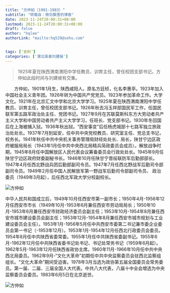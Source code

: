 ```yaml
---
title: "方仲如（1901-1983）"
subtitle: "转载自：倚剑飘雪的博客"
date: 2023-11-24T20:00:31+08:00
lastmod: 2023-11-24T20:00:31+08:00
draft: false
author: "hqlee"
authorLink: "mailto:hq529@sohu.com"


tags: [‘史料’]
categories: ['渭北英豪刘建侯']
---
```


> 1925年夏在陕西渭南渭阳中学任教员、训育主任，曾任校团支部书记。方仲如此段时间与刘建侯有交集。


　　方仲如，1901年1月生，陕西咸阳人。原名方廷桢，化名李惠亭。1923年加入中国社会主义青年团。1926年转为中国共产党党员。1923年参加革命工作。大学文化。1921年在北京汇文中学和北京大学学习。1925年夏在陕西渭南渭阳中学任教员、训育主任，曾任校团支部书记。1926年秋去冯玉祥部国民军工作，任国民联军第五路军政治处主任、党团书记。1927年9月在苏联莫斯科东方大劳动者共产主义大学和中国劳动者共产主义大学学习，任班长、党支部书记。1930年冬回国后在上海被捕入狱。1936年秋出狱。“西安事变”后任杨虎城部十七路军独立旅政治处处长。1937年7月到延安，任中共中央党校教员、研究室主任、党总支书记，校务长。1941年秋任中共中央机关事务管理局财经处处长、局长，陕甘宁边区政府被服局局长（1943年1月任中共中央西北局精兵简政委员会成员）。解放战争时期，1945年8月任中国解放区人民代表会议筹备委员会行政处处长。1945年9月任陕甘宁边区政府财委副秘书长。1946年10月任陕甘宁晋绥联防军后勤部部长。1947年4月任西北野战兵团后勤部副司令员。1947年7月任西北野战军后勤司令部副司令员。1949年2月任中国人民解放军第一野战军后勤司令部副司令员、 政治委员（1949年3月起），后任西北军政大学分校副校长。

 ![ 方仲如](/images/ljh/ljh026-1.png "方仲如（1901～1983）")


中华人民共和国成立后，1949年10月任西安市第一副市长；1950年4月-1956年12月任西安市市长（1949年10月-1953年6月兼任西安市劳动局局长；1950年10月-1953年6月兼任西安市财政经济委员会副主任；1953年10月-1954年8月兼任西安市城市建设委员会副主任；1953年12月-1954年8月兼任西安市城市规划与工业建设委员会主任）。1953年1月-1956年5月任中共西安市委第二书记兼市委企业委员会第一书记（-1953年12月）。1953年1月-1954年12月任西北行政委员会委员。1954年8月任中共陕西省委常委。1955年1月任中共陕西省委副书记。1955年6月-1962年12月任中共陕西省委书记处书记、书记处常务书记（1959年6月起）。1962年5月-1963年12月任陕西省政协主席。1960年11月-1966年10月任中共中央西北局委员。1962年9月-“文化大革命”初期任中共中央监察委员会驻西北监察组组长。“文化大革命”期间受迫害。1978年3月当选为政协第五届全国委员会常务委员。第一届、二届、三届全国人大代表。中共八大代表，八届十中全会增选为中央监察委员会委员。1983年6月5日在北京逝世。

 ![ 方仲如](/images/ljh/ljh026-2.png "方仲如（1901～1983）")
